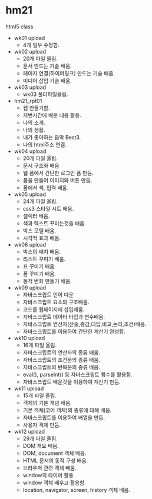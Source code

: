# hm21
html5 class 

- wk01 upload
  - 4개 일부 수정함.
- wk02 upload
  - 20개 파일 올림.
  - 문서 만드는 기술 배움.
  - 페이지 연결(하이퍼링크) 만드는 기술 배움.
  - 미디어 삽입 기술 배움.
- wk03 upload
  -  wk03 풀더파일올림.
- hm21_rpt01
  -  웹 만들기함.
  -  저번시간에 배운 내용 활용.
  -  나의 소개.
  -  나의 생활.
  -  내가 좋아하는 음악 Best3.
  -  나의 html주소 연결.
- wk04 upload
  -  20개 파일 올림.
  -  문서 구조화 배움
  -  웹 폼에서 간단한 로그인 폼 만듬.
  -  폼을 만들어 이미지와 버튼 만듬.
  -  폼에서 색,  입력 배움.
-  wk05 upload
   -  24개 파일 올림.
   -  css3 스타일 시트 배움.
   -  셀렉터 배움.
   -  색과 텍스트 꾸미는것을 배움.
   -  박스 모델 배움.
   -  시각적 효과 배움.
-  wk06 upload
   -  박스의 배치 배움.
   -  리스트 꾸미기 배움.
   -  표 꾸미기 배움.
   -  폼 꾸미기 배움.
   -  동적 변화 만들기 배움.
-  wk09 upload
   -  자바스크립트 언어 다운
   -  자바스크립트 요소와 구조배움.
   -  코드를 웹페이지에 삽입배움.
   -  자바스크립트 데이터 타입과 변수배움.
   -  자바스크립트 연산자(산술,증감,대입,비교,논리,조건)배움.
   -  자바스크립트를 이용하여 간단한 계산기 완성함.
-  wk10 upload
   -  16개 파일 올림.
   -  자바스크립트의 연산자의 종류 배움.
   -  자바스크립트의 조건문의 종류 배움.
   -  자바스크립트의 반복문의 종류 배움.
   -  eval(), parseInt() 등 자바스크립트 함수를 활용함.
   -  자바스크립트 배운것을 이용하여 계산기 만듬.
-  wk11 upload
   -  15개 파일 올림.
   -  객체의 기본 개념 배움.
   -  기본 객체(코어 객체)의 종류에 대해 배움.
   -  자바스크립트를 이용하여 배열을 만듬.
   -  사용자 객체 만듬.
-  wk12 upload
   -  29개 파일 올림.
   -  DOM 개요 배움.
   -  DOM, document 객체 배움.
   -  HTML 문서의 동적 구성 배움.
   -  브라우저 관련 객체 배움.
   -  window의 타이머 활용.
   -  window 객체 배우고 활용함.
   -  location, navigator, screen, history 객체 배움.


